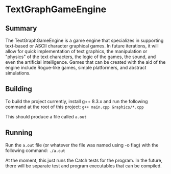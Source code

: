 # TextGraphGameEngine

## Summary
The TextGraphGameEngine is a game engine that specializes in supporting text-based or ASCII character graphical games. In future iterations, it will allow for quick implementation of text graphics, the manipulation or "physics" of the text characters, the logic of the games, the sound, and even the artificial intelligence. Games that can be created with the aid of the engine include 
Rogue-like games, simple platformers, and abstract simulations. 

## Building
To build the project currently, install g++ 8.3.x and run the following command at the root of this project:
`g++ main.cpp Graphics/*.cpp`

This should produce a file called `a.out`

## Running
Run the `a.out` file (or whatever the file was named using -o flag) with the following command:
`./a.out`

At the moment, this just runs the Catch tests for the program. In the future, there will be separate test and program executables that can be compiled. 
